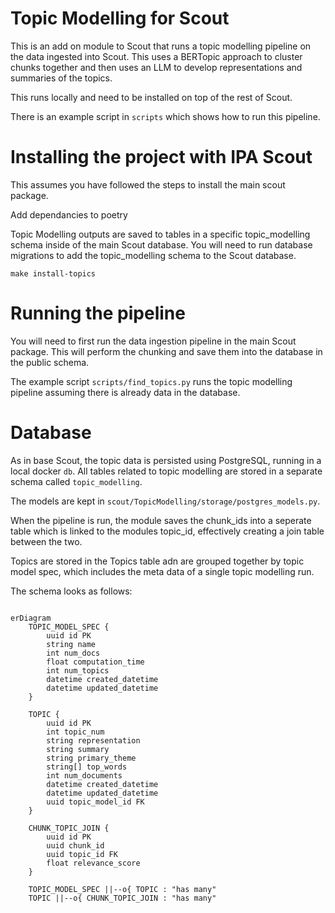 # Topic Modelling for Scout

This is an add on module to Scout that runs a topic modelling pipeline on the data ingested into Scout. This uses a BERTopic approach to cluster chunks together and then uses an LLM to develop representations and summaries of the topics.

This runs locally and need to be installed on top of the rest of Scout.

There is an example script in `scripts` which shows how to run this pipeline.

# Installing the project with IPA Scout

This assumes you have followed the steps to install the main scout package.

Add dependancies to poetry

Topic Modelling outputs are saved to tables in a specific topic_modelling schema inside of the main Scout database.
You will need to run database migrations to add the topic_modelling schema to the Scout database.

```
make install-topics
```

# Running the pipeline

You will need to first run the data ingestion pipeline in the main Scout package. This will perform the chunking and save them into the database in the public schema.

The example script `scripts/find_topics.py` runs the topic modelling pipeline assuming there is already data in the database.

# Database

As in base Scout, the topic data is persisted using PostgreSQL, running in a local docker `db`. All tables related to topic modelling are stored in a separate schema called `topic_modelling`.  

The models are kept in `scout/TopicModelling/storage/postgres_models.py`.

When the pipeline is run, the module saves the chunk_ids into a seperate table which is linked to the modules topic_id, effectively creating a join table between the two.

Topics are stored in the Topics table adn are grouped together by topic model spec, which includes the meta data of a single topic modelling run. 

The schema looks as follows:
```mermaid

erDiagram
    TOPIC_MODEL_SPEC {
        uuid id PK
        string name
        int num_docs
        float computation_time
        int num_topics
        datetime created_datetime
        datetime updated_datetime
    }

    TOPIC {
        uuid id PK
        int topic_num
        string representation
        string summary
        string primary_theme
        string[] top_words
        int num_documents
        datetime created_datetime
        datetime updated_datetime
        uuid topic_model_id FK
    }

    CHUNK_TOPIC_JOIN {
        uuid id PK
        uuid chunk_id
        uuid topic_id FK
        float relevance_score
    }

    TOPIC_MODEL_SPEC ||--o{ TOPIC : "has many"
    TOPIC ||--o{ CHUNK_TOPIC_JOIN : "has many"

```

